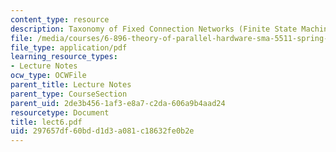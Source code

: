 ```yaml
---
content_type: resource
description: Taxonomy of Fixed Connection Networks (Finite State Machines)
file: /media/courses/6-896-theory-of-parallel-hardware-sma-5511-spring-2004/297657df60bdd1d3a081c18632fe0b2e_lect6.pdf
file_type: application/pdf
learning_resource_types:
- Lecture Notes
ocw_type: OCWFile
parent_title: Lecture Notes
parent_type: CourseSection
parent_uid: 2de3b456-1af3-e8a7-c2da-606a9b4aad24
resourcetype: Document
title: lect6.pdf
uid: 297657df-60bd-d1d3-a081-c18632fe0b2e
---
```

